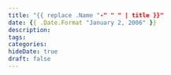 ```yaml
---
title: "{{ replace .Name "-" " " | title }}"
date: {{ .Date.Format "January 2, 2006" }}
description:
tags:
categories:
hideDate: true
draft: false
---
```


